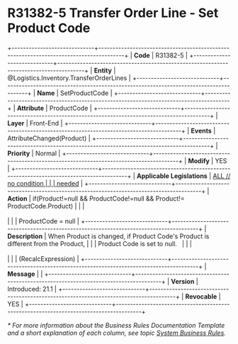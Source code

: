 ﻿---
erp.type: front-end-business-rule
erp.entity: Logistics.Inventory.TransferOrderLines
---

# R31382-5 Transfer Order Line - Set Product Code
+-----------------------------+---------------------------------------------------------------------------------------+
| **Code**                    | R31382-5                                                                              |
+-----------------------------+---------------------------------------------------------------------------------------+
| **Entity**                  | @Logistics.Inventory.TransferOrderLines                                               |
+-----------------------------+---------------------------------------------------------------------------------------+
| **Name**                    | SetProductCode                                                                        |
+-----------------------------+---------------------------------------------------------------------------------------+
| **Attribute**               | ProductCode                                                                           |
+-----------------------------+---------------------------------------------------------------------------------------+
| **Layer**                   | Front-End                                                                             |
+-----------------------------+---------------------------------------------------------------------------------------+
| **Events**                  | AttributeChanged(Product)                                                             |
+-----------------------------+---------------------------------------------------------------------------------------+
| **Priority**                | Normal                                                                                |
+-----------------------------+---------------------------------------------------------------------------------------+
| **Modify**                  | YES                                                                                   |
+-----------------------------+---------------------------------------------------------------------------------------+
| **Applicable Legislations** | [ALL // no condition                                                                  |
|                             | needed](xref:applicable-legislations)                                                 |
+-----------------------------+---------------------------------------------------------------------------------------+
| **Action**                  | if(Product!=null && ProductCode!=null && Product!= ProductCode.Product)               |
|                             | <br/><br/>                                                                            |
|                             | ProductCode = null                                                                    |
+-----------------------------+---------------------------------------------------------------------------------------+
| **Description**             | When Product is changed, if Product Code\'s Product is different from the Product,    |
|                             | Product Code is set to null.                                                          |
|                             | <br/><br/>                                                                            |
|                             | (RecalcExpression)                                                                    |
+-----------------------------+---------------------------------------------------------------------------------------+
| **Message**                 |                                                                                       |
+-----------------------------+---------------------------------------------------------------------------------------+
| **Version**                 | Introduced: 21.1                                                                      |
+-----------------------------+---------------------------------------------------------------------------------------+
| **Revocable**               | YES                                                                                   |
+-----------------------------+---------------------------------------------------------------------------------------+

*\* For more information about the Business Rules Documentation Template and a short explanation of each column, see
topic [System Business Rules](../templates/template-description-system-business-rules.md).*
